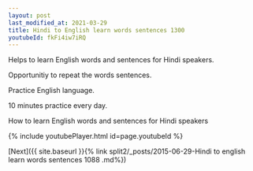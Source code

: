 ```yaml
---
layout: post
last_modified_at: 2021-03-29
title: Hindi to English learn words sentences 1300 
youtubeId: fkFi4iw7iRQ
---
```

 
 
Helps to learn English words and sentences for Hindi speakers.

Opportunitiy to repeat the words sentences. 

Practice English language. 
 
10 minutes practice every day. 
 
How to learn English words and sentences for Hindi speakers 
 
{% include youtubePlayer.html id=page.youtubeId %}
 
 
[Next]({{ site.baseurl }}{% link  split2/_posts/2015-06-29-Hindi to english learn words sentences 1088 .md%})
 

